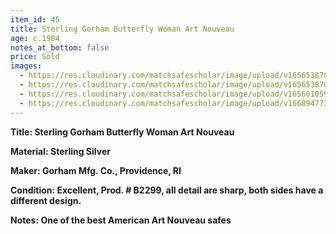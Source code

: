 ```yaml
---
item_id: 45
title: Sterling Gorham Butterfly Woman Art Nouveau
age: c.1904
notes_at_bottom: false
price: Sold
images:
  - https://res.cloudinary.com/matchsafescholar/image/upload/v1656538786/Butterfly_open.jpg
  - https://res.cloudinary.com/matchsafescholar/image/upload/v1656538785/Butterfly_front.jpg
  - https://res.cloudinary.com/matchsafescholar/image/upload/v1656010597/sales/Butterfly2.2.jpg
  - https://res.cloudinary.com/matchsafescholar/image/upload/v1668947734/Butterfly_striker.jpg
---
```

**Title:		Sterling Gorham Butterfly Woman Art Nouveau**


**Material:	Sterling Silver**


**Maker:	       Gorham Mfg. Co., Providence, RI**


**Condition:	Excellent, Prod. # B2299, all detail are sharp, both sides have a different design.**


**Notes:		One of the best American Art Nouveau safes**
